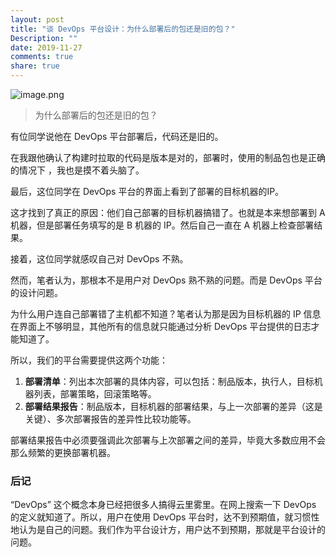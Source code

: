 ```yaml
---
layout: post
title: "谈 DevOps 平台设计：为什么部署后的包还是旧的包？"
Description: ""
date: 2019-11-27
comments: true
share: true
---
```

![image.png](/assets/images/292372-44c2901e907f8a74.png)

> 为什么部署后的包还是旧的包？

有位同学说他在 DevOps 平台部署后，代码还是旧的。

在我跟他确认了构建时拉取的代码是版本是对的，部署时，使用的制品包也是正确的情况下 ，我也是摸不着头脑了。

最后，这位同学在 DevOps 平台的界面上看到了部署的目标机器的IP。

这才找到了真正的原因：他们自己部署的目标机器搞错了。也就是本来想部署到 A 机器，但是部署任务填写的是 B 机器的 IP。然后自己一直在 A 机器上检查部署结果。

接着，这位同学就感叹自己对 DevOps 不熟。

然而，笔者认为，那根本不是用户对 DevOps 熟不熟的问题。而是 DevOps 平台的设计问题。

为什么用户连自己部署错了主机都不知道？笔者认为那是因为目标机器的 IP 信息在界面上不够明显，其他所有的信息就只能通过分析 DevOps 平台提供的日志才能知道了。

所以，我们的平台需要提供这两个功能：
1. **部署清单**：列出本次部署的具体内容，可以包括：制品版本，执行人，目标机器列表，部署策略，回滚策略等。
2. **部署结果报告**：制品版本，目标机器的部署结果，与上一次部署的差异（这是关键）、多次部署报告的差异性比较功能等。

部署结果报告中必须要强调此次部署与上次部署之间的差异，毕竟大多数应用不会那么频繁的更换部署机器。

### 后记
“DevOps” 这个概念本身已经把很多人搞得云里雾里。在网上搜索一下 DevOps 的定义就知道了。所以，用户在使用 DevOps 平台时，达不到预期值，就习惯性地认为是自己的问题。我们作为平台设计方，用户达不到预期，那就是平台设计的问题。
